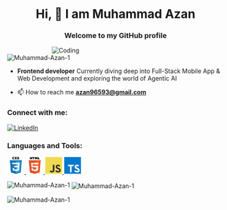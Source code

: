 <h1 align="center">Hi,  👋  I am Muhammad Azan</h1>
 <h3 align="center">Welcome to my GitHub profile</h3>
 <img align="right" alt="Coding" width="400" src="https://cdn.dribbble.com/users/1162077/screenshots/3848914/programmer.gif">
 
 <p align="left"> <img src="https://komarev.com/ghpvc/?username=Muhammad-Azan-1&label=Profile%20views&color=0e75b6&style=flat" alt="Muhammad-Azan-1" /> </p>
 
 - **Frontend developer** Currently diving deep into Full-Stack Mobile App & Web Development and exploring the world of Agentic AI
 
 - 📫 How to reach me **azan96593@gmail.com**
 
<h3 align="left">Connect with me:</h3>
<a href="https://www.linkedin.com/in/muhammad-azan-/" target="_blank">
  <img 
    src="https://img.shields.io/badge/LinkedIn-0077B5?style=for-the-badge&logo=linkedin&logoColor=white" 
    alt="LinkedIn"
    width="120" 
    height="120"
  />
</a>

 
 <h3 align="left">Languages and Tools:</h3>
 <p align="left"> <a href="https://www.w3schools.com/css/" target="_blank" rel="noreferrer"> <img src="https://raw.githubusercontent.com/devicons/devicon/master/icons/css3/css3-original-wordmark.svg" alt="css3" width="40" height="40"/> </a> <a href="https://www.w3.org/html/" target="_blank" rel="noreferrer"> <img src="https://raw.githubusercontent.com/devicons/devicon/master/icons/html5/html5-original-wordmark.svg" alt="html5" width="40" height="40"/> </a> <a href="https://developer.mozilla.org/en-US/docs/Web/JavaScript" target="_blank" rel="noreferrer"> <img src="https://raw.githubusercontent.com/devicons/devicon/master/icons/javascript/javascript-original.svg" alt="javascript" width="40" height="40"/> </a> <a href="https://www.typescriptlang.org/" target="_blank" rel="noreferrer"> <img src="https://raw.githubusercontent.com/devicons/devicon/master/icons/typescript/typescript-original.svg" alt="typescript" width="40" height="40"/> </a> </p>
 
 <p><img align="left" src="https://github-readme-stats.vercel.app/api/top-langs?username=Muhammad-Azan-1&show_icons=true&locale=en&layout=compact" alt="Muhammad-Azan-1" /></p>
 
 <p>&nbsp;<img align="center" src="https://github-readme-stats.vercel.app/api?username=Muhammad-Azan-1&show_icons=true&locale=en" alt="Muhammad-Azan-1" /></p>
 
 <p><img align="center" src="https://github-readme-streak-stats.herokuapp.com/?user=muhammad-azan-1&" alt="Muhammad-Azan-1" /></p>
